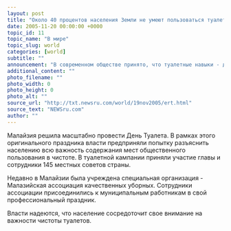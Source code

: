 ```yaml
---
layout: post
title: "Около 40 процентов населения Земли не умеют пользоваться туалетом"
date: 2005-11-20 00:00:00 +0000
topic_id: 11
topic_name: "В мире"
topic_slug: world
categories: [world]
subtitle: ""
announcement: "В современном обществе принято, что туалетные навыки - дело само собой разумеющееся. Однако это не так. По данным последнего исследования, проведенного накануне Международного Дня Туалета, 40 процентов населения Земли, то есть 2,6 миллиарда человек, не умеют пользоваться унитазом, сообщает MIGnews.com."
additional_content: ""
photo_filename: ""
photo_width: 0
photo_height: 0
photo_alt: ""
source_url: "http://txt.newsru.com/world/19nov2005/ert.html"
source_text: "NEWSru.com"
author: ""
---
```

Малайзия решила масштабно провести День Туалета. В рамках этого оригинального праздника власти предприняли попытку разъяснить населению всю важность содержания мест общественного пользования в чистоте. В туалетной кампании приняли участие главы и сотрудники 145 местных советов страны.

Недавно в Малайзии была учреждена специальная организация - Малазийская ассоциация качественных уборных. Сотрудники ассоциации присоединились к муниципальным работникам в свой профессиональный праздник.

Власти надеются, что население сосредоточит свое внимание на важности чистоты туалетов.
